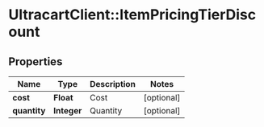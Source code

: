 # UltracartClient::ItemPricingTierDiscount

## Properties
Name | Type | Description | Notes
------------ | ------------- | ------------- | -------------
**cost** | **Float** | Cost | [optional] 
**quantity** | **Integer** | Quantity | [optional] 


